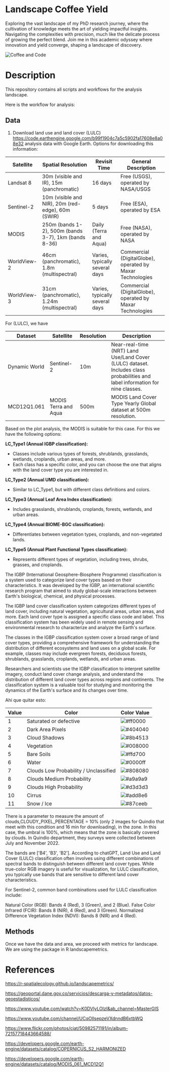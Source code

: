 # Landscape Coffee Yield
Exploring the vast landscape of my PhD research journey, where the cultivation of knowledge meets the art of yielding impactful insights. Navigating the complexities with precision, much like the delicate process of growing the perfect blend. Join me in this academic odyssey where innovation and yield converge, shaping a landscape of discovery. 


![Coffee and Code](https://live.staticflickr.com/65535/50982571191_602f5b148c_k.jpg)

# Description 

This repository contains all scripts and workflows for the analysis landscape.

Here is the workflow for analysis:
## Data
1.  Download land use and land cover (LULC) https://code.earthengine.google.com/b99f1904c7a5c5902fa17608e8a08e32 analysis data with Google Earth. Options for downloading this information:

| Satellite        | Spatial Resolution | Revisit Time  | General Description |
|------------------|--------------------|---------------|----------------------|
| Landsat 8        | 30m (visible and IR), 15m (panchromatic) | 16 days | Free (USGS), operated by NASA/USGS |
| Sentinel-2       | 10m (visible and NIR), 20m (red-edge), 60m (SWIR) | 5 days | Free (ESA), operated by ESA |
| MODIS            | 250m (bands 1-2), 500m (bands 3-7), 1km (bands 8-36) | Daily (Terra and Aqua) | Free (NASA), operated by NASA |
| WorldView-2      | 46cm (panchromatic), 1.8m (multispectral) | Varies, typically several days | Commercial (DigitalGlobe), operated by Maxar Technologies |
| WorldView-3      | 31cm (panchromatic), 1.24m (multispectral) | Varies, typically several days | Commercial (DigitalGlobe), operated by Maxar Technologies |

For (LULC), we have

| Dataset               | Satellite             | Resolution | Description |
|-----------------------|-----------------------|------------|-------------|
| Dynamic World         | Sentinel-2            | 10m        | Near-real-time (NRT) Land Use/Land Cover (LULC) dataset. Includes class probabilities and label information for nine classes. |
| MCD12Q1.061           | MODIS Terra and Aqua  | 500m       | MODIS Land Cover Type Yearly Global dataset at 500m resolution. |

Based on the plot analysis, the MODIS is suitable for this case. For this we have the following options:


 **LC_Type1 (Annual IGBP classification):**
   - Classes include various types of forests, shrublands, grasslands, wetlands, croplands, urban areas, and more.
   - Each class has a specific color, and you can choose the one that aligns with the land cover type you are interested in.

 **LC_Type2 (Annual UMD classification):**
   - Similar to LC_Type1, but with different class definitions and colors.

 **LC_Type3 (Annual Leaf Area Index classification):**
   - Includes grasslands, shrublands, croplands, forests, wetlands, and urban areas.

 **LC_Type4 (Annual BIOME-BGC classification):**
   - Differentiates between vegetation types, croplands, and non-vegetated lands.

 **LC_Type5 (Annual Plant Functional Types classification):**
   - Represents different types of vegetation, including trees, shrubs, grasses, and croplands.

The IGBP (International Geosphere-Biosphere Programme) classification is a system used to categorize land cover types based on their characteristics. It was developed by the IGBP, an international scientific research program that aimed to study global-scale interactions between Earth's biological, chemical, and physical processes.

The IGBP land cover classification system categorizes different types of land cover, including natural vegetation, agricultural areas, urban areas, and more. Each land cover type is assigned a specific class code and label. This classification system has been widely used in remote sensing and environmental research to characterize and analyze the Earth's surface.

The classes in the IGBP classification system cover a broad range of land cover types, providing a comprehensive framework for understanding the distribution of different ecosystems and land uses on a global scale. For example, classes may include evergreen forests, deciduous forests, shrublands, grasslands, croplands, wetlands, and urban areas.

Researchers and scientists use the IGBP classification to interpret satellite imagery, conduct land cover change analysis, and understand the distribution of different land cover types across regions and continents. The classification system is a valuable tool for studying and monitoring the dynamics of the Earth's surface and its changes over time.



Ahi que quitar esto:

| Value | Color   | Color Value | 
|-------|---------|-------------|
| 1     | Saturated or defective | ![#ff0000](https://via.placeholder.com/15/ff0000/000000?text=+) |
| 2     | Dark Area Pixels | ![#404040](https://via.placeholder.com/15/404040/000000?text=+) |
| 3     | Cloud Shadows | ![#8b4513](https://via.placeholder.com/15/8b4513/000000?text=+) |
| 4     | Vegetation | ![#008000](https://via.placeholder.com/15/008000/000000?text=+) |
| 5     | Bare Soils | ![#ffd700](https://via.placeholder.com/15/ffd700/000000?text=+) |
| 6     | Water | ![#0000ff](https://via.placeholder.com/15/0000ff/000000?text=+) |
| 7     | Clouds Low Probability / Unclassified | ![#808080](https://via.placeholder.com/15/808080/000000?text=+) |
| 8     | Clouds Medium Probability | ![#a9a9a9](https://via.placeholder.com/15/a9a9a9/000000?text=+) |
| 9     | Clouds High Probability | ![#d3d3d3](https://via.placeholder.com/15/d3d3d3/000000?text=+) |
| 10    | Cirrus | ![#add8e6](https://via.placeholder.com/15/add8e6/000000?text=+) |
| 11    | Snow / Ice | ![#87ceeb](https://via.placeholder.com/15/87ceeb/000000?text=+) |

There is a parameter to measure the amount of clouds,CLOUDY_PIXEL_PERCENTAGE = 10% (only 2 images for Quindio that meet with this condition and 16 min for downloading), in the zone. In this case, the umbral is 100%, which means that the zone is basically covered by clouds. In Quindio department, they surveys were collected between July and November 2022. 

The bands are ['B4', 'B3', 'B2']. According to chatGPT,  Land Use and Land Cover (LULC) classification often involves using different combinations of spectral bands to distinguish between different land cover types. While true-color RGB imagery is useful for visualization, for LULC classification, you typically use bands that are sensitive to different land cover characteristics. 

For Sentinel-2, common band combinations used for LULC classification include:

Natural Color (RGB): Bands 4 (Red), 3 (Green), and 2 (Blue).
False Color Infrared (FCIR): Bands 8 (NIR), 4 (Red), and 3 (Green).
Normalized Difference Vegetation Index (NDVI): Bands 8 (NIR) and 4 (Red).


## Methods

Once we have the data and area, we proceed with metrics for landscape. We are using the package in R landscapemetrics. 

# References

https://r-spatialecology.github.io/landscapemetrics/

https://geoportal.dane.gov.co/servicios/descarga-y-metadatos/datos-geoestadisticos/

https://www.youtube.com/watch?v=K0DVIyLOlzI&ab_channel=MasterGIS

https://www.youtube.com/channel/UCqOIlsepzeVXdnndB6xtbWQ

https://www.flickr.com/photos/ciat/50982571191/in/album-72157718443664588/

https://developers.google.com/earth-engine/datasets/catalog/COPERNICUS_S2_HARMONIZED

https://developers.google.com/earth-engine/datasets/catalog/MODIS_061_MCD12Q1





